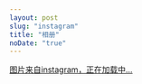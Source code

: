```yaml
---
layout: post
slug: "instagram"
title: "相册"
noDate: "true"
---
```


<div class="instagram" data-client-id="360934b7b2d34dfca63e94766396cc76" data-user-id="2242051048">
    <a href="https://instagram.com/tuorisfy/" target="_blank" class="open-ins">图片来自instagram，正在加载中…</a>
</div>
<script src="/js/jquery.lazyload.js"></script>
<script src="/js/instagram.js"></script>